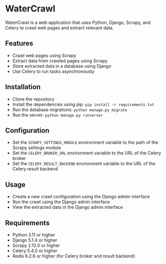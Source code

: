 # WaterCrawl

WaterCrawl is a web application that uses Python, Django, Scrapy, and Celery to crawl web pages and extract relevant data.

## Features

- Crawl web pages using Scrapy
- Extract data from crawled pages using Scrapy
- Store extracted data in a database using Django
- Use Celery to run tasks asynchronously

## Installation

- Clone the repository
- Install the dependencies using pip: `pip install -r requirements.txt`
- Run the database migrations: `python manage.py migrate`
- Run the server: `python manage.py runserver`

## Configuration

- Set the `SCRAPY_SETTINGS_MODULE` environment variable to the path of the Scrapy settings module
- Set the `CELERY_BROKER_URL` environment variable to the URL of the Celery broker
- Set the `CELERY_RESULT_BACKEND` environment variable to the URL of the Celery result backend

## Usage

- Create a new crawl configuration using the Django admin interface
- Run the crawl using the Django admin interface
- View the extracted data in the Django admin interface

## Requirements

- Python 3.11 or higher
- Django 5.1.4 or higher
- Scrapy 2.12.0 or higher
- Celery 5.4.0 or higher
- Redis 6.2.6 or higher (for Celery broker and result backend)